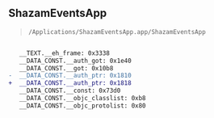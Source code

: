 ## ShazamEventsApp

> `/Applications/ShazamEventsApp.app/ShazamEventsApp`

```diff

   __TEXT.__eh_frame: 0x3338
   __DATA_CONST.__auth_got: 0x1e40
   __DATA_CONST.__got: 0x10b8
-  __DATA_CONST.__auth_ptr: 0x1810
+  __DATA_CONST.__auth_ptr: 0x1818
   __DATA_CONST.__const: 0x73d0
   __DATA_CONST.__objc_classlist: 0xb8
   __DATA_CONST.__objc_protolist: 0x80

```
